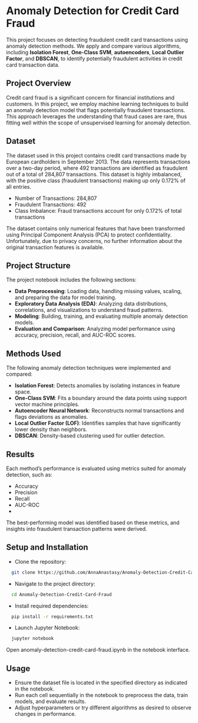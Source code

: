 # Anomaly Detection for Credit Card Fraud

This project focuses on detecting fraudulent credit card transactions using anomaly detection methods. We apply and compare various algorithms, including **Isolation Forest**, **One-Class SVM**, **autoencoders**, **Local Outlier Factor**, and **DBSCAN**, to identify potentially fraudulent activities in credit card transaction data.

## Project Overview
Credit card fraud is a significant concern for financial institutions and customers. In this project, we employ machine learning techniques to build an anomaly detection model that flags potentially fraudulent transactions. This approach leverages the understanding that fraud cases are rare, thus fitting well within the scope of unsupervised learning for anomaly detection.

## Dataset
The dataset used in this project contains credit card transactions made by European cardholders in September 2013. The data represents transactions over a two-day period, where 492 transactions are identified as fraudulent out of a total of 284,807 transactions. This dataset is highly imbalanced, with the positive class (fraudulent transactions) making up only 0.172% of all entries.

- Number of Transactions: 284,807
- Fraudulent Transactions: 492
- Class Imbalance: Fraud transactions account for only 0.172% of total transactions

The dataset contains only numerical features that have been transformed using Principal Component Analysis (PCA) to protect confidentiality. Unfortunately, due to privacy concerns, no further information about the original transaction features is available.

## Project Structure
The project notebook includes the following sections:

- **Data Preprocessing**: Loading data, handling missing values, scaling, and preparing the data for model training.
- **Exploratory Data Analysis (EDA)**: Analyzing data distributions, correlations, and visualizations to understand fraud patterns.
- **Modeling**: Building, training, and evaluating multiple anomaly detection models.
- **Evaluation and Comparison**: Analyzing model performance using accuracy, precision, recall, and AUC-ROC scores.

## Methods Used
The following anomaly detection techniques were implemented and compared:

- **Isolation Forest**: Detects anomalies by isolating instances in feature space.
- **One-Class SVM**: Fits a boundary around the data points using support vector machine principles.
- **Autoencoder Neural Network**: Reconstructs normal transactions and flags deviations as anomalies.
- **Local Outlier Factor (LOF)**: Identifies samples that have significantly lower density than neighbors.
- **DBSCAN**: Density-based clustering used for outlier detection.
 
## Results
Each method’s performance is evaluated using metrics suited for anomaly detection, such as:

- Accuracy
- Precision
- Recall
- AUC-ROC
- 
The best-performing model was identified based on these metrics, and insights into fraudulent transaction patterns were derived.

## Setup and Installation
- Clone the repository:
```bash
  git clone https://github.com/AnnaAnastasy/Anomaly-Detection-Credit-Card-Fraud.git
```

- Navigate to the project directory:
```bash
  cd Anomaly-Detection-Credit-Card-Fraud
```

- Install required dependencies:
```bash
  pip install -r requirements.txt
```

- Launch Jupyter Notebook:
```bash
  jupyter notebook
```
Open anomaly-detection-credit-card-fraud.ipynb in the notebook interface.

## Usage
- Ensure the dataset file is located in the specified directory as indicated in the notebook.
- Run each cell sequentially in the notebook to preprocess the data, train models, and evaluate results.
- Adjust hyperparameters or try different algorithms as desired to observe changes in performance.

